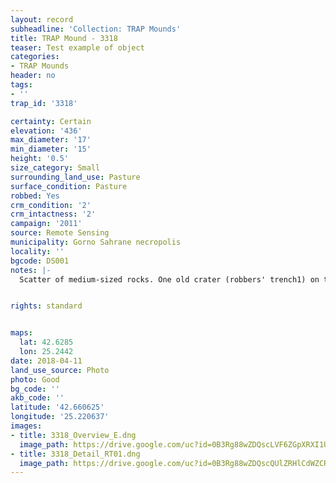 ```yaml
---
layout: record
subheadline: 'Collection: TRAP Mounds'
title: TRAP Mound - 3318
teaser: Test example of object
categories:
- TRAP Mounds
header: no
tags:
- ''
trap_id: '3318'

certainty: Certain
elevation: '436'
max_diameter: '17'
min_diameter: '15'
height: '0.5'
size_category: Small
surrounding_land_use: Pasture
surface_condition: Pasture
robbed: Yes
crm_condition: '2'
crm_intactness: '2'
campaign: '2011'
source: Remote Sensing
municipality: Gorno Sahrane necropolis
locality: ''
bgcode: DS001
notes: |-
  Scatter of medium-sized rocks. One old crater (robbers' trench1) on top.


rights: standard


maps:
  lat: 42.6285
  lon: 25.2442
date: 2018-04-11
land_use_source: Photo
photo: Good
bg_code: ''
akb_code: ''
latitude: '42.660625'
longitude: '25.220637'
images:
- title: 3318_Overview_E.dng
  image_path: https://drive.google.com/uc?id=0B3Rg88wZDQscLVF6ZGpXRXI1UjQ
- title: 3318_Detail_RT01.dng
  image_path: https://drive.google.com/uc?id=0B3Rg88wZDQscQUlZRHlCdWZCR0k
---
```

